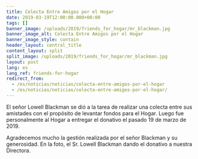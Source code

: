 ```yaml
---
title: Colecta Entre Amigos por el Hogar
date: 2019-03-19T12:00:00.000+00:00
tags: []
banner_image: /uploads/2019/friends_for_hogar/mr_blackman.jpg
banner_image_alt: Colecta Entre Amigos por el Hogar
banner_image_style: contain
header_layout: central_title
content_layout: split
split_image: /uploads/2019/friends_for_hogar/mr_blackman.jpg
layout: post
lang: es
lang_ref: friends-for-hogar
redirect_from:
  - /es/noticias/noticias/colecta-entre-amigos-por-el-hogar
  - /es/noticias/noticias/colecta-entre-amigos-por-el-hogar/
---
```

El señor Lowell Blackman se dió a la tarea de realizar una colecta entre sus amistades con el propósito de levantar fondos para el Hogar. Luego fue personalmente al Hogar a entregar el donativo el pasado 19 de marzo de 2019.

Agradecemos mucho la gestión realizada por el señor Blackman y su generosidad. En la foto, el Sr. Lowell Blackman dando el donativo a nuestra Directora.
